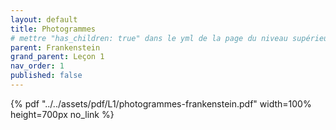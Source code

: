 ```yaml
---
layout: default
title: Photogrammes
# mettre "has_children: true" dans le yml de la page du niveau supérieur
parent: Frankenstein
grand_parent: Leçon 1
nav_order: 1
published: false
---
```

{% pdf "../../assets/pdf/L1/photogrammes-frankenstein.pdf" width=100% height=700px no_link %}